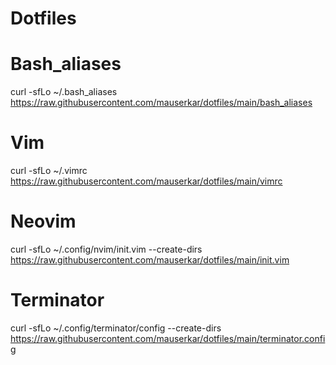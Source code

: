 # Dotfiles

# Bash_aliases
curl -sfLo ~/.bash_aliases  https://raw.githubusercontent.com/mauserkar/dotfiles/main/bash_aliases 

# Vim
curl -sfLo ~/.vimrc https://raw.githubusercontent.com/mauserkar/dotfiles/main/vimrc 

# Neovim
curl -sfLo ~/.config/nvim/init.vim --create-dirs https://raw.githubusercontent.com/mauserkar/dotfiles/main/init.vim 

# Terminator
curl -sfLo ~/.config/terminator/config --create-dirs https://raw.githubusercontent.com/mauserkar/dotfiles/main/terminator.config 

